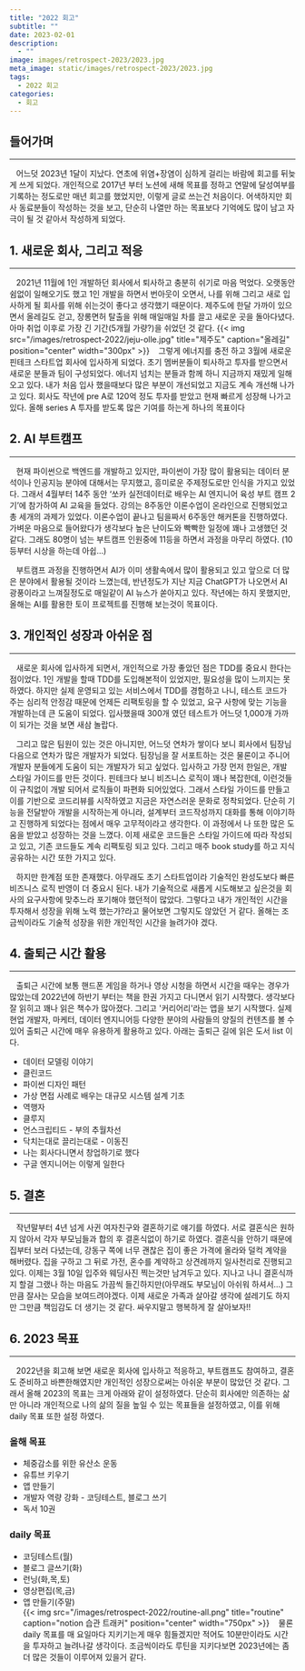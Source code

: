 ```yaml
---
title: "2022 회고"
subtitle: ""
date: 2023-02-01
description:
  - ""
image: images/retrospect-2023/2023.jpg
meta_image: static/images/retrospect-2023/2023.jpg
tags:
  - 2022 회고
categories:
  - 회고
---
```


## 들어가며

---

&nbsp;&nbsp;&nbsp;어느덧 2023년 1달이 지났다. 연초에 위염+장염이 심하게 걸리는 바람에 회고를 뒤늦게 쓰게 되었다. 개인적으로 2017년 부터 노션에 새해 목표를 정하고 연말에 달성여부를 기록하는 정도로만 매년 회고를 했었지만, 이렇게 글로 쓰는건 처음이다. 어색하지만 회사 동료분들이 작성하는 것을 보고, 단순히 나열만 하는 목표보다 기억에도 많이 남고 자극이 될 것 같아서 작성하게 되었다.

## 1. 새로운 회사, 그리고 적응

---

&nbsp;&nbsp;&nbsp;2021년 11월에 1인 개발하던 회사에서 퇴사하고 충분히 쉬기로 마음 먹었다. 오랫동안 쉼없이 일해오기도 했고 1인 개발을 하면서 번아웃이 오면서, 나를 위해 그리고 새로 입사하게 될 회사를 위해 쉬는것이 좋다고 생각했기 때문이다. 제주도에 한달 가까이 있으면서 올레길도 걷고, 장롱면허 탈출을 위해 매일매일 차를 끌고 새로운 곳을 돌아다녔다. 아마 취업 이후로 가장 긴 기간(5개월 가량?)을 쉬었던 것 같다.
{{< img src="/images/retrospect-2022/jeju-olle.jpg" title="제주도" caption="올레길" position="center" width="300px" >}}
&nbsp;&nbsp;&nbsp;그렇게 에너지를 충전 하고 3월에 새로운 핀테크 스타트업 회사에 입사하게 되었다. 초기 멤버분들이 퇴사하고 투자를 받으면서 새로운 분들과 팀이 구성되었다. 에너지 넘치는 분들과 함께 하니 지금까지 재밌게 일해오고 있다. 내가 처음 입사 했을때보다 많은 부분이 개선되었고 지금도 계속 개선해 나가고 있다. 회사도 작년에 pre A로 120억 정도 투자를 받았고 현재 빠르게 성장해 나가고 있다. 올해 series A 투자를 받도록 많은 기여를 하는게 하나의 목표이다

## 2. AI 부트캠프

---

&nbsp;&nbsp;&nbsp;현재 파이썬으로 백엔드를 개발하고 있지만, 파이썬이 가장 많이 활용되는 데이터 분석이나 인공지능 분야에 대해서는 무지했고, 흥미로운 주제정도로만 인식을 가지고 있었다. 그래서 4월부터 14주 동안 ‘쏘카 실전데이터로 배우는 AI 엔지니어 육성 부트 캠프 2기’에 참가하여 AI 교육을 들었다. 강의는 8주동안 이론수업이 온라인으로 진행되었고 총 세개의 과제가 있었다. 이론수업이 끝나고 팀을짜서 6주동안 해커톤을 진행하였다. 가벼운 마음으로 들어왔다가 생각보다 높은 난이도와 빡빡한 일정에 꽤나 고생했던 것 같다. 그래도 80명이 넘는 부트캠프 인원중에 11등을 하면서 과정을 마무리 하였다. (10등부터 시상을 하는데 아쉽…)

&nbsp;&nbsp;&nbsp;부트캠프 과정을 진행하면서 AI가 이미 생활속에서 많이 활용되고 있고 앞으로 더 많은 분야에서 활용될 것이라 느꼈는데, 반년정도가 지난 지금 ChatGPT가 나오면서 AI 광풍이라고 느껴질정도로 매일같이 AI 뉴스가 쏟아지고 있다. 작년에는 하지 못했지만, 올해는 AI를 활용한 토이 프로젝트를 진행해 보는것이 목표이다.

## 3. 개인적인 성장과 아쉬운 점

---

&nbsp;&nbsp;&nbsp;새로운 회사에 입사하게 되면서, 개인적으로 가장 좋았던 점은 TDD를 중요시 한다는 점이었다. 1인 개발을 할때 TDD를 도입해본적이 있었지만, 필요성을 많이 느끼지는 못하였다. 하지만 실제 운영되고 있는 서비스에서 TDD를 경험하고 나니, 테스트 코드가 주는 심리적 안정감 때문에 언제든 리팩토링을 할 수 있었고, 요구 사항에 맞는 기능을 개발하는데 큰 도움이 되었다. 입사했을때 300개 였던 테스트가 어느덧 1,000개 가까이 되가는 것을 보면 새삼 놀랍다.

&nbsp;&nbsp;&nbsp;그리고 많은 팀원이 있는 것은 아니지만, 어느덧 연차가 쌓이다 보니 회사에서 팀장님 다음으로 연차가 많은 개발자가 되었다. 팀장님을 잘 서포트하는 것은 물론이고 주니어 개발자 분들에게 도움이 되는 개발자가 되고 싶었다. 입사하고 가장 먼저 한일은, 개발 스타일 가이드를 만든 것이다. 핀테크다 보니 비즈니스 로직이 꽤나 복잡한데, 이런것들이 규칙없이 개발 되어서 로직들이 파편화 되어있었다. 그래서 스타일 가이드를 만들고 이를 기반으로 코드리뷰를 시작하였고 지금은 자연스러운 문화로 정착되었다. 단순히 기능을 전달받아 개발을 시작하는게 아니라, 설계부터 코드작성까지 대화를 통해 이야기하고 진행하게 되었다는 점에서 매우 고무적이라고 생각한다. 이 과정에서 나 또한 많은 도움을 받았고 성장하는 것을 느꼈다. 이제 새로운 코드들은 스타일 가이드에 따라 작성되고 있고, 기존 코드들도 계속 리팩토링 되고 있다. 그리고 매주 book study를 하고 지식공유하는 시간 또한 가지고 있다.

&nbsp;&nbsp;&nbsp;하지만 한계점 또한 존재했다. 아무래도 초기 스타트업이라 기술적인 완성도보다 빠른 비즈니스 로직 반영이 더 중요시 된다. 내가 기술적으로 새롭게 시도해보고 싶은것을 회사의 요구사항에 맞추느라 포기해야 했던적이 많았다. 그렇다고 내가 개인적인 시간을 투자해서 성장을 위해 노력 했는가?라고 물어보면 그렇지도 않았던 거 같다. 올해는 조금씩이라도 기술적 성장을 위한 개인적인 시간을 늘려가야 겠다.

## 4. 출퇴근 시간 활용

---

&nbsp;&nbsp;&nbsp;출퇴근 시간에 보통 핸드폰 게임을 하거나 영상 시청을 하면서 시간을 때우는 경우가 많았는데 2022년에 하반기 부터는 책을 한권 가지고 다니면서 읽기 시작했다. 생각보다 잘 읽히고 꽤나 읽은 책수가 많아졌다. 그리고 '커리어리'라는 앱을 보기 시작했다. 실제 현업 개발자, 마케터, 데이터 엔지니어등 다양한 분야의 사람들의 양질의 컨텐츠를 볼 수 있어 출퇴근 시간에 매우 유용하게 활용하고 있다.
아래는 출퇴근 길에 읽은 도서 list 이다.

- 데이터 모델링 이야기
- 클린코드
- 파이썬 디자인 패턴
- 가상 면접 사례로 배우는 대규모 시스템 설계 기초
- 역행자
- 클루지
- 언스크립티드 - 부의 추월차선
- 닥치는대로 끌리는대로 - 이동진
- 나는 회사다니면서 창업하기로 했다
- 구글 엔지니어는 이렇게 일한다

## 5. 결혼

---

&nbsp;&nbsp;&nbsp;작년말부터 4년 넘게 사귄 여자친구와 결혼하기로 얘기를 하였다. 서로 결혼식은 원하지 않아서 각자 부모님들과 합의 후 결혼식없이 하기로 하였다. 결혼식을 안하기 때문에 집부터 보러 다녔는데, 강동구 쪽에 너무 괜찮은 집이 좋은 가격에 올라와 덜컥 계약을 해버렸다. 집을 구하고 그 뒤로 가전, 혼수를 계약하고 상견례까지 일사천리로 진행되고 있다. 이제는 3월 10일 입주와 웨딩사진 찍는것만 남겨두고 있다. 지나고 나니 결혼식까지 할걸 그랬나 하는 마음도 가끔씩 들긴하지만(아무래도 부모님이 아쉬워 하셔서…) 그만큼 잘사는 모습을 보여드려야겠다. 이제 새로운 가족과 살아갈 생각에 설레기도 하지만 그만큼 책임감도 더 생기는 것 같다. 싸우지말고 행복하게 잘 살아보자!!

## 6. 2023 목표

---

&nbsp;&nbsp;&nbsp;2022년을 회고해 보면 새로운 회사에 입사하고 적응하고, 부트캠프도 참여하고, 결혼도 준비하고 바쁜한해였지만 개인적인 성장으로써는 아쉬운 부분이 많았던 것 같다. 그래서 올해 2023의 목표는 크게 아래와 같이 설정하였다. 단순히 회사에만 의존하는 삶만 아니라 개인적으로 나의 삶의 질을 높일 수 있는 목표들을 설정하였고, 이를 위해 daily 목표 또한 설정 하였다.

### 올해 목표

- 체중감소를 위한 유산소 운동
- 유튜브 키우기
- 앱 만들기
- 개발자 역량 강화 - 코딩테스트, 블로그 쓰기
- 독서 10권

### daily 목표

- 코딩테스트(월)
- 블로그 글쓰기(화)
- 런닝(화,목,토)
- 영상편집(목,금)
- 앱 만들기(주말)
  <br>
  {{< img src="/images/retrospect-2022/routine-all.png" title="routine" caption="notion 습관 트래커" position="center" width="750px" >}}
  &nbsp;&nbsp;&nbsp;물론 daily 목표를 매 요일마다 지키기는게 매우 힘들겠지만 적어도 10분만이라도 시간을 투자하고 늘려나갈 생각이다. 조금씩이라도 루틴을 지키다보면 2023년에는 좀 더 많은 것들이 이루어져 있을거 같다.

